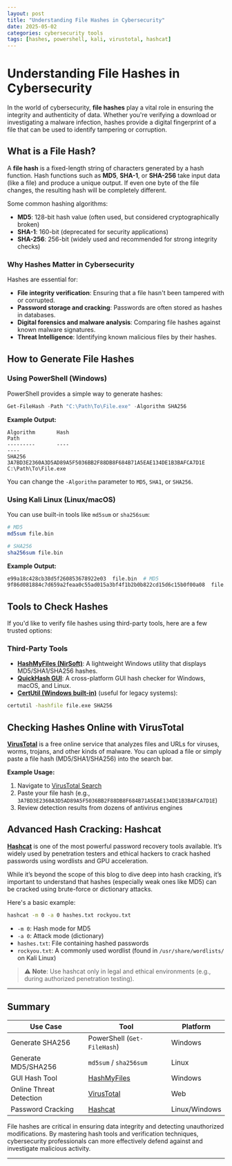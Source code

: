 ```yaml
---
layout: post
title: "Understanding File Hashes in Cybersecurity"
date: 2025-05-02
categories: cybersecurity tools
tags: [hashes, powershell, kali, virustotal, hashcat]
---
```



# Understanding File Hashes in Cybersecurity

In the world of cybersecurity, **file hashes** play a vital role in ensuring the integrity and authenticity of data. Whether you're verifying a download or investigating a malware infection, hashes provide a digital fingerprint of a file that can be used to identify tampering or corruption.

##  What is a File Hash?

A **file hash** is a fixed-length string of characters generated by a hash function. Hash functions such as **MD5**, **SHA-1**, or **SHA-256** take input data (like a file) and produce a unique output. If even one byte of the file changes, the resulting hash will be completely different.

Some common hashing algorithms:

- **MD5**: 128-bit hash value (often used, but considered cryptographically broken)
- **SHA-1**: 160-bit (deprecated for security applications)
- **SHA-256**: 256-bit (widely used and recommended for strong integrity checks)

### Why Hashes Matter in Cybersecurity

Hashes are essential for:

- **File integrity verification**: Ensuring that a file hasn't been tampered with or corrupted.
- **Password storage and cracking**: Passwords are often stored as hashes in databases.
- **Digital forensics and malware analysis**: Comparing file hashes against known malware signatures.
- **Threat Intelligence**: Identifying known malicious files by their hashes.

##  How to Generate File Hashes

###  Using PowerShell (Windows)

PowerShell provides a simple way to generate hashes:

```powershell
Get-FileHash -Path "C:\Path\To\File.exe" -Algorithm SHA256
```

**Example Output:**

```plaintext
Algorithm       Hash                                                                   Path
---------       ----                                                                   ----
SHA256          3A7BD3E2360A3D5AD89A5F5036BB2F88DB8F684B71A5EAE134DE1B3BAFCA7D1E       C:\Path\To\File.exe
```

You can change the `-Algorithm` parameter to `MD5`, `SHA1`, or `SHA256`.

###  Using Kali Linux (Linux/macOS)

You can use built-in tools like `md5sum` or `sha256sum`:

```bash
# MD5
md5sum file.bin

# SHA256
sha256sum file.bin
```

**Example Output:**

```bash
e99a18c428cb38d5f260853678922e03  file.bin  # MD5
9f86d081884c7d659a2feaa0c55ad015a3bf4f1b2b0b822cd15d6c15b0f00a08  file.bin  # SHA256
```

## Tools to Check Hashes

If you'd like to verify file hashes using third-party tools, here are a few trusted options:

### Third-Party Tools

- **[HashMyFiles (NirSoft)](https://www.nirsoft.net/utils/hash_my_files.html)**: A lightweight Windows utility that displays MD5/SHA1/SHA256 hashes.
- **[QuickHash GUI](https://quickhash-gui.org/)**: A cross-platform GUI hash checker for Windows, macOS, and Linux.
- **[CertUtil (Windows built-in)](https://learn.microsoft.com/en-us/windows-server/administration/windows-commands/certutil)** (useful for legacy systems):

```cmd
certutil -hashfile file.exe SHA256
```

##  Checking Hashes Online with VirusTotal

**[VirusTotal](https://www.virustotal.com/)** is a free online service that analyzes files and URLs for viruses, worms, trojans, and other kinds of malware. You can upload a file or simply paste a file hash (MD5/SHA1/SHA256) into the search bar.

**Example Usage:**

1. Navigate to [VirusTotal Search](https://www.virustotal.com/gui/home/search)
2. Paste your file hash (e.g., `3A7BD3E2360A3D5AD89A5F5036BB2F88DB8F684B71A5EAE134DE1B3BAFCA7D1E`)
3. Review detection results from dozens of antivirus engines

##  Advanced Hash Cracking: Hashcat

**[Hashcat](https://hashcat.net/hashcat/)** is one of the most powerful password recovery tools available. It’s widely used by penetration testers and ethical hackers to crack hashed passwords using wordlists and GPU acceleration.

While it’s beyond the scope of this blog to dive deep into hash cracking, it’s important to understand that hashes (especially weak ones like MD5) can be cracked using brute-force or dictionary attacks.

Here's a basic example:

```bash
hashcat -m 0 -a 0 hashes.txt rockyou.txt
```

- `-m 0`: Hash mode for MD5
- `-a 0`: Attack mode (dictionary)
- `hashes.txt`: File containing hashed passwords
- `rockyou.txt`: A commonly used wordlist (found in `/usr/share/wordlists/` on Kali Linux)

> ⚠️ **Note**: Use hashcat only in legal and ethical environments (e.g., during authorized penetration testing).

---

##  Summary

| Use Case                | Tool                                                            | Platform      |
| ----------------------- | --------------------------------------------------------------- | ------------- |
| Generate SHA256         | PowerShell (`Get-FileHash`)                                     | Windows       |
| Generate MD5/SHA256     | `md5sum` / `sha256sum`                                          | Linux         |
| GUI Hash Tool           | [HashMyFiles](https://www.nirsoft.net/utils/hash_my_files.html) | Windows       |
| Online Threat Detection | [VirusTotal](https://www.virustotal.com)                        | Web           |
| Password Cracking       | [Hashcat](https://hashcat.net/hashcat/)                         | Linux/Windows |

File hashes are critical in ensuring data integrity and detecting unauthorized modifications. By mastering hash tools and verification techniques, cybersecurity professionals can more effectively defend against and investigate malicious activity.

---


